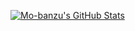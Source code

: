 [![Mo-banzu's GitHub Stats](https://github.com/hellterhead)](https://github-readme-stats.vercel.app/api?username=hellterhead&show_icons=true&theme=radical)
